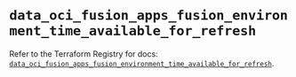 # `data_oci_fusion_apps_fusion_environment_time_available_for_refresh`

Refer to the Terraform Registry for docs: [`data_oci_fusion_apps_fusion_environment_time_available_for_refresh`](https://registry.terraform.io/providers/hashicorp/oci/7.19.0/docs/data-sources/fusion_apps_fusion_environment_time_available_for_refresh).
